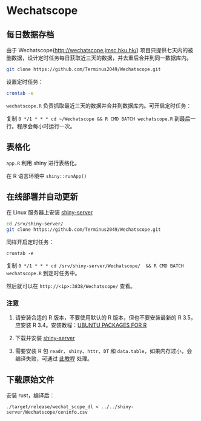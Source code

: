 # Wechatscope

## 每日数据存档

由于 Wechatscope(<http://wechatscope.jmsc.hku.hk/>) 项目只提供七天内的被删数据，设计定时任务每日获取近三天的数据，并去重后合并到同一数据库内。

```bash
git clone https://github.com/Terminus2049/Wechatscope.git
```

设置定时任务：

```bash
crontab -e
```

`wechatscope.R` 负责抓取最近三天的数据并合并到数据库内。可开启定时任务：

复制 `0 */1 * * * cd ~/Wechatscope && R CMD BATCH wechatscope.R` 到最后一行。程序会每小时运行一次。

## 表格化

`app.R` 利用 shiny 进行表格化。

在 R 语言环境中 `shiny::runApp()`

## 在线部署并自动更新

在 Linux 服务器上安装 [shiny-server](https://github.com/rstudio/shiny-server)

```bash
cd /srv/shiny-server/
git clone https://github.com/Terminus2049/Wechatscope.git
```

同样开启定时任务：

```crontab -e```

复制 `0 */1 * * * cd /srv/shiny-server/Wechatscope/  && R CMD BATCH wechatscope.R` 到定时任务中。

然后就可以在 `http://<ip>:3838/Wechatscope/` 查看。

### 注意

1. 请安装合适的 R 版本，不要使用默认的 R 版本，但也不要安装最新的 R 3.5，应安装 R 3.4。安装教程：[UBUNTU PACKAGES FOR R](https://cran.rstudio.com/bin/linux/ubuntu/README.html)

2. 下载并安装 [shiny-server](https://www.rstudio.com/products/shiny/download-server/)

3. 需要安装 R 包 `readr`、`shiny`、`httr`、`DT` 和 `data.table`，如果内存过小，会编译失败，可通过 [此教程](https://github.com/tidyverse/readr/issues/544#issuecomment-264647581) 处理。

## 下载原始文件

安装 rust，编译后：

```
./target/release/wechat_scope_dl < ../../shiny-server/Wechatscope/ceninfo.csv
```
